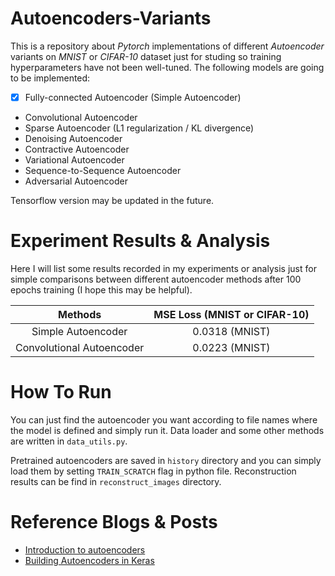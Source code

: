# Autoencoders-Variants

This is a repository about *Pytorch* implementations of different *Autoencoder* variants on *MNIST* or *CIFAR-10* dataset just for studing so training hyperparameters have not been well-tuned. The following models are going to be implemented:

- [x] Fully-connected Autoencoder (Simple Autoencoder)
- Convolutional Autoencoder
- Sparse Autoencoder (L1 regularization / KL divergence)
- Denoising Autoencoder
- Contractive Autoencoder
- Variational Autoencoder
- Sequence-to-Sequence Autoencoder
- Adversarial Autoencoder

Tensorflow version may be updated in the future.

# Experiment Results & Analysis

Here I will list some results recorded in my experiments or analysis just for simple comparisons between different autoencoder methods after 100 epochs training (I hope this may be helpful).

| Methods | MSE Loss (MNIST or CIFAR-10) |
| :------: | :------: |
| Simple Autoencoder | 0.0318 (MNIST) |
| Convolutional Autoencoder | 0.0223 (MNIST) |

# How To Run

You can just find the autoencoder you want according to file names where the model is defined and simply run it. Data loader and some other methods are 
written in `data_utils.py`.    

Pretrained autoencoders are saved in `history` directory and you can simply load them by setting `TRAIN_SCRATCH` flag in python file. Reconstruction results can be find in `reconstruct_images` directory.

# Reference Blogs & Posts

- [Introduction to autoencoders](https://www.jeremyjordan.me/autoencoders/])
- [Building Autoencoders in Keras](https://blog.keras.io/building-autoencoders-in-keras.html)